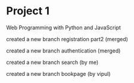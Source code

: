 # Project 1

Web Programming with Python and JavaScript

created a new branch registration  part2 (merged)

created a new branch authentication (merged)

created a new branch search (by me)

created a new branch bookpage (by vipul)


